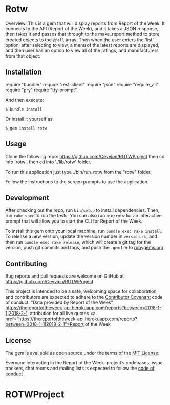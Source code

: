 # Rotw

Overview: This is a gem that will display reports from Report of the Week. It connects to the API (Report of the Week), and it takes a JSON response, then takes it and passes that through to the make_report method to store created objects to the `@@all` array. Then when the user enters the 'list' option, after selecting to view, a menu of the latest reports are displayed, and then user has an option to view all of the ratings, and manufacturers from that object.

## Installation

require "bundler"
require "rest-client"
require "json"
require "require_all"
require "pry"
require "tty-prompt"

And then execute:

    $ bundle install

Or install it yourself as:

    $ gem install rotw

## Usage

Clone the following repo: https://github.com/Ceyvion/ROTWProject then cd into 'rotw', then cd into './lib/rotw' folder.

To run this application just type ./bin/run_rotw from the "rotw" folder.

Follow the instructions to the screen prompts to use the application.



## Development

After checking out the repo, run `bin/setup` to install dependencies. Then, run `rake spec` to run the tests. You can also run `bin/rotw` for an interactive prompt that will allow you to start the CLI for Report of the Week.

To install this gem onto your local machine, run `bundle exec rake install`. To release a new version, update the version number in `version.rb`, and then run `bundle exec rake release`, which will create a git tag for the version, push git commits and tags, and push the `.gem` file to [rubygems.org](https://rubygems.org).

## Contributing

Bug reports and pull requests are welcome on GitHub at https://github.com/Ceyvion/ROTWProject.

This project is intended to be a safe, welcoming space for collaboration, and contributors are expected to adhere to the [Contributor Covenant](http://contributor-covenant.org) code of conduct.  “Data provided by Report of the Week” https://thereportoftheweek-api.herokuapp.com/reports?between=2018-1-1|2018-2-1, attribution for all live quotes <a href=“https://thereportoftheweek-api.herokuapp.com/reports?between=2018-1-1|2018-2-1”>Report of the Week</a>


## License

The gem is available as open source under the terms of the [MIT License](https://opensource.org/licenses/MIT).

Everyone interacting in the Report of the Week. project’s codebases, issue trackers, chat rooms and mailing lists is expected to follow the [code of conduct](https://github.com/Ceyvion/ROTWProject/blob/master/CODE_OF_CONDUCT.md)
# ROTWProject
